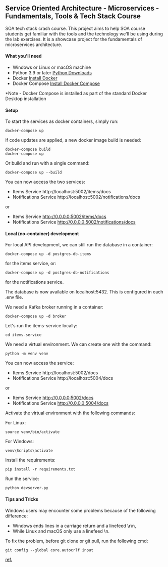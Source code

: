 ## Service Oriented Architecture - Microservices - Fundamentals, Tools & Tech Stack Course

SOA tech stack crash course. This project aims to help SOA course students get
familiar with the tools and the technology we'll be using during the lab exercises.
It is a showcase project for the fundamentals of microservices architecture.

#### What you'll need

* Windows or Linux or macOS machine
* Python 3.9 or later [Python Downloads](https://www.python.org/downloads/)
* Docker [Install Docker](https://docs.docker.com/engine/install/)
* Docker Compose [Install Docker Compose](https://docs.docker.com/compose/install/)

*Note - Docker Compose is installed as part of the standard Docker Desktop installation

#### Setup

To start the services as docker containers, simply run:
```
docker-compose up
```

If code updates are applied, a new docker image build is needed:

```
docker-compose build
docker-compose up
```

Or build and run with a single command:
```
docker-compose up --build
```

You can now access the two services:
- Items Service http://localhost:5002/items/docs
- Notifications Service http://localhost:5002/notifications/docs

or

- Items Service http://0.0.0.0:5002/items/docs
- Notifications Service http://0.0.0.0:5002/notifications/docs


#### Local (no-container) development

For local API development, we can still run the database in a container:
```
docker-compose up -d postgres-db-items
```

for the items service, or:
```
docker-compose up -d postgres-db-notifications
```
for the notifications service.

The database is now available on localhost:5432. This is configured in each .env file.

We need a Kafka broker running in a container:
```
docker-compose up -d broker
```

Let's run the items-service locally:
```
cd items-service
```

We need a virtual environment. We can create one with the command:
```
python -m venv venv
```

You can now access the service:
- Items Service http://localhost:5002/docs
- Notifications Service http://localhost:5004/docs

or

- Items Service http://0.0.0.0:5002/docs
- Notifications Service http://0.0.0.0:5004/docs


Activate the virtual environment with the following commands:

For Linux:
```
source venv/bin/activate
```

For Windows:
```
venv\Scripts\activate
```

Install the requirements:
```
pip install -r requirements.txt
```

Run the service:
```
python devserver.py
```


#### Tips and Tricks

Windows users may encounter some problems because of the following difference:

- Windows ends lines in a carriage return and a linefeed \r\n,
- While Linux and macOS only use a linefeed \n.

To fix the problem, before git clone or git pull, run the following cmd:
```
git config --global core.autocrlf input
```

[ref.](https://github.com/docker/compose/issues/2301)
